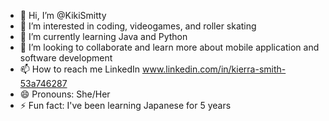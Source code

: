 - 👋 Hi, I’m @KikiSmitty
- 👀 I’m interested in coding, videogames, and roller skating
- 🌱 I’m currently learning Java and Python
- 💞️ I’m looking to collaborate and learn more about mobile application and software development
- 📫 How to reach me LinkedIn www.linkedin.com/in/kierra-smith-53a746287
- 😄 Pronouns: She/Her
- ⚡ Fun fact: I've been learning Japanese for 5 years

<!---
KikiSmitty/KikiSmitty is a ✨ special ✨ repository because its `README.md` (this file) appears on your GitHub profile.
You can click the Preview link to take a look at your changes.
--->
